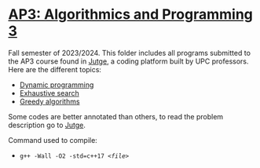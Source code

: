 # [AP3: Algorithmics and Programming 3](https://www.fib.upc.edu/en/studies/bachelors-degrees/bachelor-degree-data-science-and-engineering/curriculum/syllabus/AP3-GCED)
Fall semester of 2023/2024. This folder includes all programs submitted to the AP3 course found in [Jutge](https://jutge.org), a coding platform built by UPC professors. Here are the different topics:

* [Dynamic programming](/AP3/dynamic_programming)
* [Exhaustive search](/AP3/exhaustive_search)
* [Greedy algorithms](/AP3/greedy_algorithms)

Some codes are better annotated than others, to read the problem description go to [Jutge](https://jutge.org).

Command used to compile:
* `g++ -Wall -O2 -std=c++17 `_`<file>`_
